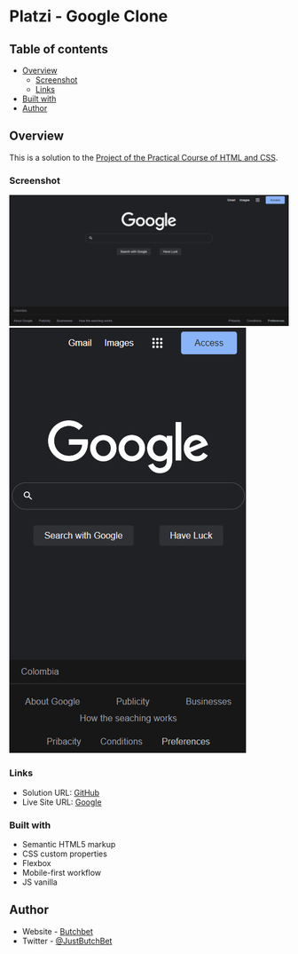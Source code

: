 # Platzi - Google Clone

## Table of contents

- [Overview](#overview)
  - [Screenshot](#screenshot)
  - [Links](#links)
- [Built with](#built-with)
- [Author](#author)


## Overview
This is a solution to the [Project of the Practical Course of HTML and CSS](https://platzi.com/cursos/html-practico/).

### Screenshot
![Desktop](./assets/desktop.png)
![Mobile](./assets/mobile.png)

### Links
- Solution URL: [GitHub](https://github.com/ButchBet/Google-Clone)
- Live Site URL: [Google](https://butchbet.github.io/Google-Clone/)

### Built with
- Semantic HTML5 markup
- CSS custom properties
- Flexbox
- Mobile-first workflow
- JS vanilla

## Author
- Website - [Butchbet](none)
- Twitter - [@JustButchBet](https://twitter.com/JustButchBet)